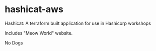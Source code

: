 # hashicat-aws
Hashicat: A terraform built application for use in Hashicorp workshops

Includes "Meow World" website.

No Dogs
